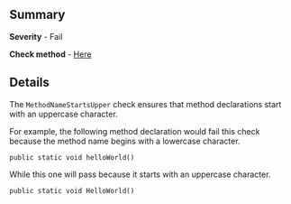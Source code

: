 ## Summary

**Severity** - Fail

**Check method** - [Here](https://github.com/BHoM/Test_Toolkit/blob/master/CodeComplianceTest_Engine/Query/Checks/MethodNameStartsUpper.cs)

## Details

The `MethodNameStartsUpper` check ensures that method declarations start with an uppercase character.

For example, the following method declaration would fail this check because the method name begins with a lowercase character.

`public static void helloWorld()`

While this one will pass because it starts with an uppercase character.

`public static void HelloWorld()`